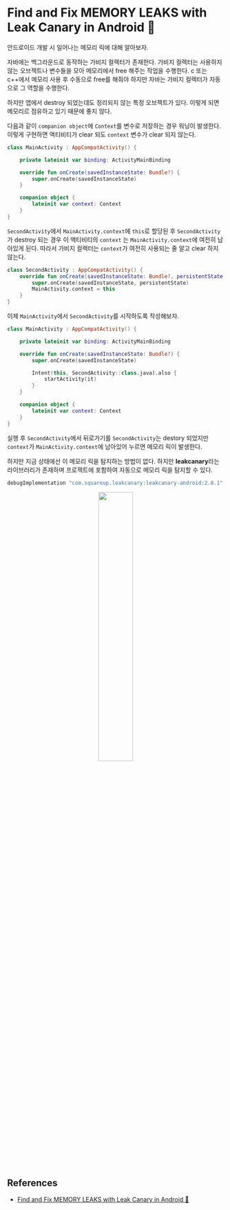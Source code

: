 # Find and Fix MEMORY LEAKS with Leak Canary in Android 👀

안드로이드 개발 시 일어나는 메모리 릭에 대해 알아보자.

자바에는 백그라운드로 동작하는 가비지 컬렉터가 존재한다. 가비지 컬렉터는 사용하지 않는 오브젝트나 변수들을 모아 메모리에서 free 해주는 작업을 수행한다. c 또는 c++에서 메모리 사용 후 수동으로 free를
해줘야 하지만 자바는 가비지 컬렉터가 자동으로 그 역할을 수행한다.

하지만 앱에서 destroy 되었는데도 정리되지 않는 특정 오브젝트가 있다. 이렇게 되면 메모리르 점유하고 있기 때문에 좋지 않다.

다음과 같이 `companion object`에 `Context`를 변수로 저장하는 경우 워닝이 발생한다. 이렇게 구현하면 액티비티가 clear 되도 `context` 변수가 clear 되지 않는다.

```kotlin
class MainActivity : AppCompatActivity() {

    private lateinit var binding: ActivityMainBinding

    override fun onCreate(savedInstanceState: Bundle?) {
        super.onCreate(savedInstanceState)
    }

    companion object {
        lateinit var context: Context
    }
}
```

`SecondActivity`에서 `MainActivity.context`에 `this`로 할당된 후 `SecondActivity`가 destroy 되는 경우 이 액티비티의 `context`
는 `MainActivity.context`에 여전히 남아있게 된다. 따라서 가비지 컬렉터는 `context`가 여전히 사용되는 줄 알고 clear 하지 않는다.

```kotlin
class SecondActivity : AppCompatActivity() {
    override fun onCreate(savedInstanceState: Bundle?, persistentState: PersistableBundle?) {
        super.onCreate(savedInstanceState, persistentState)
        MainActivity.context = this
    }
}
```

이제 `MainActivity`에서 `SecondActivity`를 시작하도록 작성해보자.

```kotlin
class MainActivity : AppCompatActivity() {

    private lateinit var binding: ActivityMainBinding

    override fun onCreate(savedInstanceState: Bundle?) {
        super.onCreate(savedInstanceState)

        Intent(this, SecondActivity::class.java).also {
            startActivity(it)
        }
    }

    companion object {
        lateinit var context: Context
    }
}
```

실행 후 `SecondActivity`에서 뒤로가기를 `SecondActivity`는 destory 되었지만 `context`가 `MainActivity.context`에 남아있어 누르면 메모리 릭이 발생한다.

하지만 지금 상태에선 이 메모리 릭을 탐지하는 방법이 없다. 하지만 **leakcanary**라는 라이브러리가 존재하며 프로젝트에 포함하여 자동으로 메모리 릭을 탐지할 수 있다.

```groovy
debugImplementation "com.squareup.leakcanary:leakcanary-android:2.8.1"
```

<div align="center">
<img src="img/result.gif" width="40%">
</div>

## References

* [Find and Fix MEMORY LEAKS with Leak Canary in Android 👀](https://www.youtube.com/watch?v=VvkRe9vP5Oc)